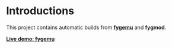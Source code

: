 # Introductions #

This project contains automatic builds from __[fygemu](https://github.com/hirakanaKF/fygemu)__ and __fygmod__.


__[Live demo: fygemu](https://hirakanakf.github.io/fygarc/fygemu.dev.html)__
